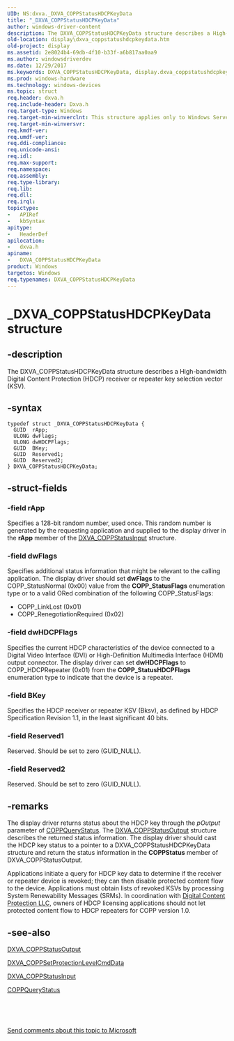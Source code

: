 ```yaml
---
UID: NS:dxva._DXVA_COPPStatusHDCPKeyData
title: "_DXVA_COPPStatusHDCPKeyData"
author: windows-driver-content
description: The DXVA_COPPStatusHDCPKeyData structure describes a High-bandwidth Digital Content Protection (HDCP) receiver or repeater key selection vector (KSV).
old-location: display\dxva_coppstatushdcpkeydata.htm
old-project: display
ms.assetid: 2e8024b4-69db-4f10-b33f-a6b817aa0aa9
ms.author: windowsdriverdev
ms.date: 12/29/2017
ms.keywords: DXVA_COPPStatusHDCPKeyData, display.dxva_coppstatushdcpkeydata, dxvaref_6aca4a16-16df-46ab-be65-b6033258f781.xml, DXVA_COPPStatusHDCPKeyData structure [Display Devices], dxva/DXVA_COPPStatusHDCPKeyData, _DXVA_COPPStatusHDCPKeyData
ms.prod: windows-hardware
ms.technology: windows-devices
ms.topic: struct
req.header: dxva.h
req.include-header: Dxva.h
req.target-type: Windows
req.target-min-winverclnt: This structure applies only to Windows Server 2003 with SP1 and later, and Windows XP with SP2 and later.
req.target-min-winversvr: 
req.kmdf-ver: 
req.umdf-ver: 
req.ddi-compliance: 
req.unicode-ansi: 
req.idl: 
req.max-support: 
req.namespace: 
req.assembly: 
req.type-library: 
req.lib: 
req.dll: 
req.irql: 
topictype:
-	APIRef
-	kbSyntax
apitype:
-	HeaderDef
apilocation:
-	dxva.h
apiname:
-	DXVA_COPPStatusHDCPKeyData
product: Windows
targetos: Windows
req.typenames: DXVA_COPPStatusHDCPKeyData
---
```


# _DXVA_COPPStatusHDCPKeyData structure


## -description


The DXVA_COPPStatusHDCPKeyData structure describes a High-bandwidth Digital Content Protection (HDCP) receiver or repeater key selection vector (KSV).


## -syntax


````
typedef struct _DXVA_COPPStatusHDCPKeyData {
  GUID  rApp;
  ULONG dwFlags;
  ULONG dwHDCPFlags;
  GUID  BKey;
  GUID  Reserved1;
  GUID  Reserved2;
} DXVA_COPPStatusHDCPKeyData;
````


## -struct-fields




### -field rApp

Specifies a 128-bit random number, used once. This random number is generated by the requesting application and supplied to the display driver in the <b>rApp</b> member of the <a href="..\dxva\ns-dxva-_dxva_coppstatusinput.md">DXVA_COPPStatusInput</a> structure.


### -field dwFlags

Specifies additional status information that might be relevant to the calling application. The display driver should set <b>dwFlags</b> to the COPP_StatusNormal (0x00) value from the <b>COPP_StatusFlags</b> enumeration type or to a valid ORed combination of the following COPP_StatusFlags:

<ul>
<li>
COPP_LinkLost (0x01)

</li>
<li>
COPP_RenegotiationRequired (0x02)

</li>
</ul>

### -field dwHDCPFlags

Specifies the current HDCP characteristics of the device connected to a Digital Video Interface (DVI) or High-Definition Multimedia Interface (HDMI) output connector. The display driver can set <b>dwHDCPFlags</b> to COPP_HDCPRepeater (0x01) from the <b>COPP_StatusHDCPFlags</b> enumeration type to indicate that the device is a repeater.


### -field BKey

Specifies  the HDCP receiver or repeater KSV (Bksv), as defined by HDCP Specification Revision 1.1, in the least significant 40 bits.


### -field Reserved1

Reserved. Should be set to zero (GUID_NULL).


### -field Reserved2

Reserved. Should be set to zero (GUID_NULL).


## -remarks



The display driver returns status about the HDCP key through the <i>pOutput</i> parameter of <a href="https://msdn.microsoft.com/library/windows/hardware/ff539652">COPPQueryStatus</a>. The <a href="..\dxva\ns-dxva-_dxva_coppstatusoutput.md">DXVA_COPPStatusOutput</a> structure describes the returned status information. The display driver should cast the HDCP key status to a pointer to a DXVA_COPPStatusHDCPKeyData structure and return the status information in the <b>COPPStatus</b> member of DXVA_COPPStatusOutput. 

Applications initiate a query for HDCP key data to determine if the receiver or repeater device is revoked; they can then disable protected content flow to the device. Applications must obtain lists of revoked KSVs by processing System Renewability Messages (SRMs). In coordination with <a href="http://go.microsoft.com/fwlink/p/?linkid=38728">Digital Content Protection LLC</a>, owners of HDCP licensing applications should not let protected content flow to HDCP repeaters for COPP version 1.0.




## -see-also

<a href="..\dxva\ns-dxva-_dxva_coppstatusoutput.md">DXVA_COPPStatusOutput</a>



<a href="..\dxva\ns-dxva-_dxva_coppsetprotectionlevelcmddata.md">DXVA_COPPSetProtectionLevelCmdData</a>



<a href="..\dxva\ns-dxva-_dxva_coppstatusinput.md">DXVA_COPPStatusInput</a>



<a href="https://msdn.microsoft.com/library/windows/hardware/ff539652">COPPQueryStatus</a>



 

 

<a href="mailto:wsddocfb@microsoft.com?subject=Documentation%20feedback [display\display]:%20DXVA_COPPStatusHDCPKeyData structure%20 RELEASE:%20(12/29/2017)&amp;body=%0A%0APRIVACY STATEMENT%0A%0AWe use your feedback to improve the documentation. We don't use your email address for any other purpose, and we'll remove your email address from our system after the issue that you're reporting is fixed. While we're working to fix this issue, we might send you an email message to ask for more info. Later, we might also send you an email message to let you know that we've addressed your feedback.%0A%0AFor more info about Microsoft's privacy policy, see http://privacy.microsoft.com/en-us/default.aspx." title="Send comments about this topic to Microsoft">Send comments about this topic to Microsoft</a>

